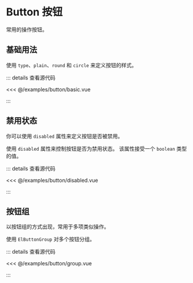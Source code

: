 <script setup>
import { defineClientComponent } from 'vitepress';

const basic = defineClientComponent(() => import('../../examples/button/basic.vue'));
const disabled = defineClientComponent(() => import('../../examples/button/disabled.vue'));
const group = defineClientComponent(() => import('../../examples/button/group.vue'));
</script>

# Button 按钮

常用的操作按钮。

## 基础用法

使用 `type`、`plain`、`round` 和 `circle` 来定义按钮的样式。

<basic />

::: details 查看源代码

<<< @/examples/button/basic.vue

:::

## 禁用状态

你可以使用 `disabled` 属性来定义按钮是否被禁用。

使用 `disabled` 属性来控制按钮是否为禁用状态。 该属性接受一个 `boolean` 类型的值。

<disabled />

::: details 查看源代码

<<< @/examples/button/disabled.vue

:::

## 按钮组

以按钮组的方式出现，常用于多项类似操作。

使用 `ElButtonGroup` 对多个按钮分组。

<group />

::: details 查看源代码

<<< @/examples/button/group.vue

:::
